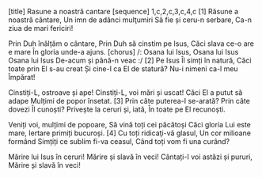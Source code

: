 [title] Rasune a noastră cantare
[sequence] 1,c,2,c,3,c,4,c
[1]
Răsune a noastră cântare,
Un imn de adânci mulţumiri
Să fie și ceru-n serbare,
Ca-n ziua de mari fericiri!

Prin Duh înălțăm o cântare,
Prin Duh să cinstim pe Isus,
Căci slava ce-o are e mare
În gloria unde-a ajuns.
[chorus]
/: Osana lui Isus, Osana lui Isus
Osana lui Isus
De-acum și până-n veac :/
[2]
Pe Isus Îl simți în natură,
Căci toate prin El s-au creat
Și cine-I ca El de statură?
Nu-i nimeni ca-l meu Împărat!

Cinstiți-L, ostroave și ape!
Cinstiți-L, voi mări și uscat!
Căci El a putut să adape
Mulțimi de popor însetat.
[3]
Prin câte puterea-I se-arată?
Prin câte dovezi Îl cunoști?
Privește la ceruri și, iată,
În toate pe El recunoști.

Veniți voi, mulțimi de popoare,
Să vină toți cei păcătoși
Căci gloria Lui este mare,
Iertare primiți bucuroși.
[4]
Cu toți ridicaţi-vă glasul,
Un cor milioane formând
Simțiți ce sublim fi-va ceasul,
Când toți vom fi una curând?

Mărire lui Isus în ceruri!
Mărire și slavă în veci!
Cântați-I voi astăzi și pururi,
Mărire și slavă în veci!

